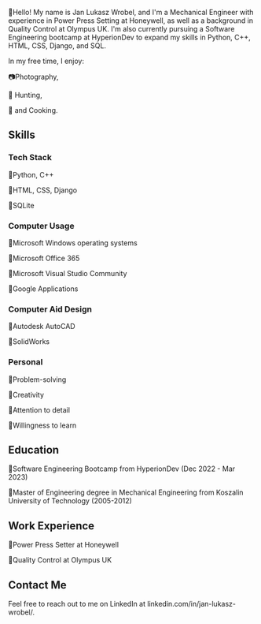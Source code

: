 👋Hello! My name is Jan Lukasz Wrobel, and I'm a Mechanical Engineer with experience in Power Press Setting at Honeywell, as well as a background in Quality Control at Olympus UK. I'm also currently pursuing a Software Engineering bootcamp at HyperionDev to expand my skills in Python, C++, HTML, CSS, Django, and SQL.

In my free time, I enjoy:

📷Photography, 


🐗 Hunting, 


🍖 and Cooking.
## Skills
### Tech Stack
🔹Python, C++

🔹HTML, CSS, Django

🔹SQLite
### Computer Usage

🔹Microsoft Windows operating systems

🔹Microsoft Office 365

🔹Microsoft Visual Studio Community

🔹Google Applications
### Computer Aid Design

🔹Autodesk AutoCAD

🔹SolidWorks
### Personal
🔹Problem-solving

🔹Creativity

🔹Attention to detail

🔹Willingness to learn
## Education
🔹Software Engineering Bootcamp from HyperionDev (Dec 2022 - Mar 2023)

🔹Master of Engineering degree  in Mechanical Engineering from Koszalin University of Technology (2005-2012)
## Work Experience
🔹Power Press Setter at Honeywell

🔹Quality Control at Olympus UK
## Contact Me
Feel free to reach out to me on LinkedIn at linkedin.com/in/jan-lukasz-wrobel/.

